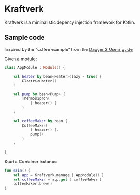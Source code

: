 Kraftverk
===========================

Kraftverk is a minimalistic depency injection framework for Kotlin.

Sample code
---------
Inspired by the "coffee example" from the [Dagger 2 Users guide](https://dagger.dev/users-guide.html)

Given a module:
```kotlin
class AppModule : Module() {

    val heater by bean<Heater>(lazy = true) {
        ElectricHeater()
    }

    val pump by bean<Pump> {
        Thermosiphon(
            { heater() }
        )
    }

    val coffeeMaker by bean {
        CoffeeMaker(
            { heater() },
            pump()
        )
    }

}
```
Start a Container instance:
```kotlin
fun main() {
    val app = Kraftverk.manage { AppModule() }
    val coffeeMaker = app.get { coffeeMaker }
    coffeeMaker.brew()
}
```



